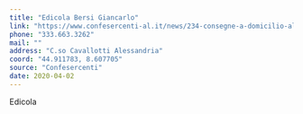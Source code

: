 ```yaml
---
title: "Edicola Bersi Giancarlo"
link: "https://www.confesercenti-al.it/news/234-consegne-a-domicilio-alessandria-lista-aggiornata-al-26-marzo.html"
phone: "333.663.3262"
mail: ""
address: "C.so Cavallotti Alessandria"
coord: "44.911783, 8.607705"
source: "Confesercenti"
date: 2020-04-02
---
```


Edicola
